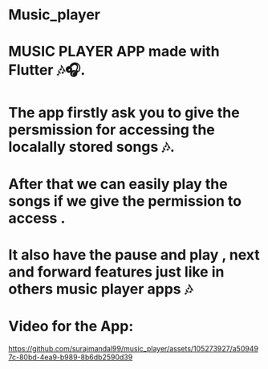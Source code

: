 # Music_player

# MUSIC PLAYER APP made with Flutter 🎶🎧.
# The app firstly ask you to give the persmission for accessing the localally stored songs  🎶.
# After that we can easily play the songs if we give the permission to access  .
# It also have  the pause and play , next and forward features just like in others music player apps 🎶

#  Video for the App: 






https://github.com/surajmandal99/music_player/assets/105273927/a509497c-80bd-4ea9-b989-8b6db2590d39



